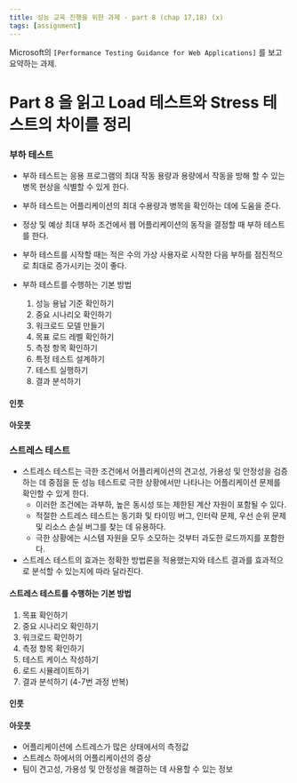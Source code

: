 ```yaml
---
title: 성능 교육 진행을 위한 과제 - part 8 (chap 17,18) (x)
tags: [assignment]
---
```


Microsoft의 `[Performance Testing Guidance for Web Applications]` 를 보고 요약하는 과제.

# Part 8 을 읽고 Load 테스트와 Stress 테스트의 차이를 정리

### 부하 테스트
- 부하 테스트는 응용 프로그램의 최대 작동 용량과 용량에서 작동을 방해 할 수 있는 병목 현상을 식별할 수 있게 한다.
- 부하 테스트는 어플리케이션의 최대 수용량과 병목을 확인하는 데에 도움을 준다.
- 정상 및 예상 최대 부하 조건에서 웹 어플리케이션의 동작을 결정할 때 부하 테스트를 한다.
- 부하 테스트를 시작할 때는 적은 수의 가상 사용자로 시작한 다음 부하를 점진적으로 최대로 증가시키는 것이 좋다.

- 부하 테스트를 수행하는 기본 방법
  1. 성능 용납 기준 확인하기
  2. 중요 시나리오 확인하기
  3. 워크로드 모델 만들기
  4. 목표 로드 레벨 확인하기
  5. 측정 항목 확인하기
  6. 특정 테스트 설계하기
  7. 테스트 실행하기
  8. 결과 분석하기


#### 인풋


#### 아웃풋



### 스트레스 테스트

- 스트레스 테스트는 극한 조건에서 어플리케이션의 견고성, 가용성 및 안정성을 검증하는 데 중점을 둔 성능 테스트로 극한 상황에서만 나타나는 어플리케이션 문제를 확인할 수 있게 한다.
  - 이러한 조건에는 과부하, 높은 동시성 또는 제한된 계산 자원이 포함될 수 있다.
  - 적절한 스트레스 테스트는 동기화 및 타이밍 버그, 인터락 문제, 우선 순위 문제 및 리소스 손실 버그를 찾는 데 유용하다.
  - 극한 상황에는 시스템 자원을 모두 소모하는 것부터 과도한 로드까지를 포함한다.
- 스트레스 테스트의 효과는 정확한 방법론을 적용했는지와 테스트 결과를 효과적으로 분석할 수 있는지에 따라 달라진다.

#### 스트레스 테스트를 수행하는 기본 방법
1. 목표 확인하기
2. 중요 시나리오 확인하기
3. 워크로드 확인하기
4. 측정 항목 확인하기
5. 테스트 케이스 작성하기
6. 로드 시뮬레이트하기
7. 결과 분석하기
(4-7번 과정 반복)

#### 인풋

#### 아웃풋
- 어플리케이션에 스트레스가 많은 상태에서의 측정값
- 스트레스 하에서의 어플리케이션의 증상
- 팀이 견고성, 가용성 및 안정성을 해결하는 데 사용할 수 있는 정보

